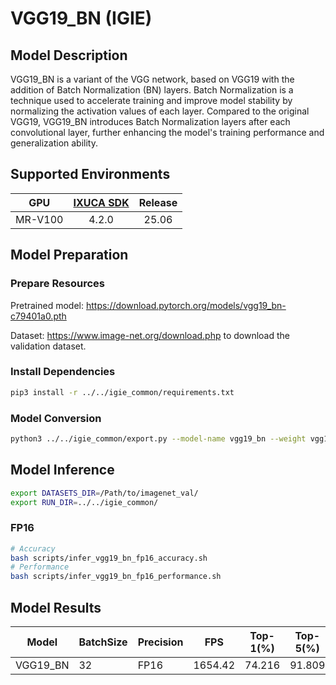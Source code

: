 # VGG19_BN (IGIE)

## Model Description

VGG19_BN is a variant of the VGG network, based on VGG19 with the addition of Batch Normalization (BN) layers. Batch Normalization is a technique used to accelerate training and improve model stability by normalizing the activation values of each layer. Compared to the original VGG19, VGG19_BN introduces Batch Normalization layers after each convolutional layer, further enhancing the model's training performance and generalization ability.

## Supported Environments

| GPU    | [IXUCA SDK](https://gitee.com/deep-spark/deepspark#%E5%A4%A9%E6%95%B0%E6%99%BA%E7%AE%97%E8%BD%AF%E4%BB%B6%E6%A0%88-ixuca) | Release |
| :----: | :----: | :----: |
| MR-V100 | 4.2.0     |  25.06  |

## Model Preparation

### Prepare Resources

Pretrained model: <https://download.pytorch.org/models/vgg19_bn-c79401a0.pth>

Dataset: <https://www.image-net.org/download.php> to download the validation dataset.

### Install Dependencies

```bash
pip3 install -r ../../igie_common/requirements.txt
```

### Model Conversion

```bash
python3 ../../igie_common/export.py --model-name vgg19_bn --weight vgg19_bn-c79401a0.pth --output vgg19_bn.onnx
```

## Model Inference

```bash
export DATASETS_DIR=/Path/to/imagenet_val/
export RUN_DIR=../../igie_common/
```

### FP16

```bash
# Accuracy
bash scripts/infer_vgg19_bn_fp16_accuracy.sh
# Performance
bash scripts/infer_vgg19_bn_fp16_performance.sh
```

## Model Results

|   Model  | BatchSize | Precision | FPS     | Top-1(%) | Top-5(%) |
|----------|-----------|-----------|---------|----------|----------|
| VGG19_BN | 32        | FP16      | 1654.42 | 74.216   | 91.809   |

